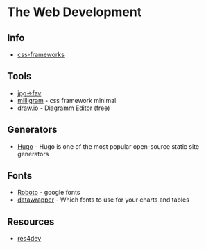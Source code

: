 # The Web Development

## Info
- [css-frameworks](https://www.designerinaction.de/tipps-tricks/web-development/css-frameworks/)

## Tools
- [jpg->fav](http://www.chami.com/html-kit/services/favicon/)
- [milligram](https://milligram.io/tables.html) - css framework minimal
- [draw.io](https://app.diagrams.net/) - Diagramm Editor (free)

## Generators

- [Hugo](https://gohugo.io/) - Hugo is one of the most popular open-source static site generators
## Fonts

- [Roboto](https://fonts.google.com/specimen/Roboto#standard-styles) - google fonts
- [datawrapper](https://blog.datawrapper.de/fonts-for-data-visualization/) - Which fonts to use for your charts and tables

## Resources
- [res4dev](https://github.com/bradtraversy/design-resources-for-developers)
